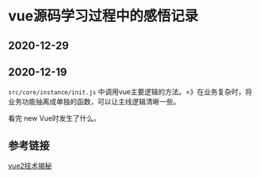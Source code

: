 # vue源码学习过程中的感悟记录

## 2020-12-29

## 2020-12-19
`src/core/instance/init.js` 中调用vue主要逻辑的方法。=》在业务复杂时，将业务功能抽离成单独的函数，可以让主线逻辑清晰一些。

看完 new Vue时发生了什么。

## 参考链接

[vue2技术揭秘](https://ustbhuangyi.github.io/vue-analysis/v2/prepare/)

